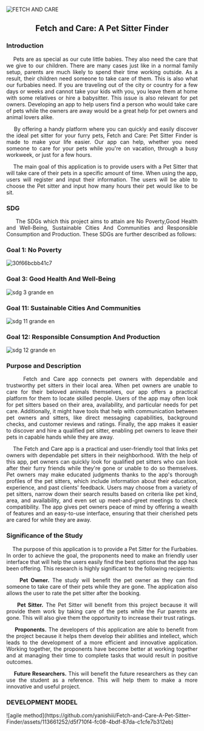 ![FETCH AND CARE](https://github.com/yanishiii/Fetch-and-Care-A-Pet-Sitter-Finder-in-Ibaan-Batangas/assets/91609880/9709d5e3-a5d1-409f-a393-d5de0f7a5ee4)
<h2 align="center">Fetch and Care: A Pet Sitter Finder

<h3> Introduction </h3> <i class="fa-solid fa-1"></i>

 <p align=justify>
&nbsp;&nbsp;&nbsp;&nbsp;Pets are as special as our cute little babies. They also need the care that we give to our children. There are many cases just like in a normal family setup, parents are much likely to spend their time working outside. As a result, their children need someone to take care of them. This is also what our furbabies need. If you are traveling out of the city or country for a few days or weeks and cannot take your kids with you, you leave them at home with some relatives or hire a babysitter. This issue is also relevant for pet owners. Developing an app to help users find a person who would take care of pets while the owners are away would be a great help for pet owners and animal lovers alike.
  
 <p align=justify>
&nbsp;&nbsp;&nbsp;&nbsp;By offering a handy platform where you can quickly and easily discover the ideal pet sitter for your furry pets, Fetch and Care: Pet Sitter Finder is made to make your life easier. Our app can help, whether you need someone to care for your pets while you're on vacation, through a busy workweek, or just for a few hours.
  
 <p align=justify>
&nbsp;&nbsp;&nbsp;&nbsp;The main goal of this application is to provide users with a Pet Sitter that will take care of their pets in a specific amount of time. When using the app, users will register and input their information. The users will be able to choose the Pet sitter and input how many hours their pet would like to be sit.


<h3> SDG </h3> <i class="fa-solid fa-1"></i>

<p align=justify> &nbsp;&nbsp;&nbsp;&nbsp; The SDGs which this project aims to attain are No Poverty,Good Health and Well-Being, Sustainable Cities And Communities and Responsible Consumption and Production. These SDGs are further described as follows:

<h3>Goal 1: No Poverty</h3> <i class="fa-solid fa-1"></i>

![30f66bcbb41c7](https://github.com/yanishiii/Fetch-and-Care-A-Pet-Sitter-Finder-in-Ibaan-Batangas/assets/91609880/92b66583-480c-45e9-9a55-2a71405aabb7)

<h3>Goal 3: Good Health And Well-Being</h3> <i class="fa-solid fa-1"></i>

![sdg 3 grande en](https://github.com/yanishiii/Fetch-and-Care-A-Pet-Sitter-Finder-in-Ibaan-Batangas/assets/91609880/c60a6f3f-2db8-447a-b546-c1c01f8d0070)

<h3>Goal 11: Sustainable Cities And Communities</h3> <i class="fa-solid fa-1"></i>

![sdg 11 grande en](https://github.com/yanishiii/Fetch-and-Care-A-Pet-Sitter-Finder-in-Ibaan-Batangas/assets/91609880/44ed2fe8-9461-494e-9da9-e6b3c9dc1e7d)

<h3>Goal 12: Responsible Consumption And Production</h3> <i class="fa-solid fa-1"></i>

![sdg 12 grande en](https://github.com/yanishiii/Fetch-and-Care-A-Pet-Sitter-Finder-in-Ibaan-Batangas/assets/91609880/24dcba90-0a00-4fb4-89c4-3757afa25542)

 <h3> Purpose and Description </h3> <i class="fa-solid fa-1"></i>
 
<p align=justify> &nbsp;&nbsp;&nbsp;&nbsp; Fetch and Care app connects pet owners with dependable and trustworthy pet sitters in their local area. When pet owners are unable to care for their beloved animals themselves, our app offers a practical platform for them to locate skilled people. Users of the app may often look for pet sitters based on their area, availability, and particular needs for pet care. Additionally, it might have tools that help with communication between pet owners and sitters, like direct messaging capabilities, background checks, and customer reviews and ratings. Finally, the app makes it easier to discover and hire a qualified pet sitter, enabling pet owners to leave their pets in capable hands while they are away.

<p align=justify> &nbsp;&nbsp;&nbsp;&nbsp;The Fetch and Care app is a practical and user-friendly tool that links pet owners with dependable pet sitters in their neighborhood. With the help of this app, pet owners can quickly look for qualified pet sitters who can look after their furry friends while they're gone or unable to do so themselves. Pet owners may make educated judgments thanks to the app's thorough profiles of the pet sitters, which include information about their education, experience, and past clients' feedback. Users may choose from a variety of pet sitters, narrow down their search results based on criteria like pet kind, area, and availability, and even set up meet-and-greet meetings to check compatibility. The  app gives pet owners peace of mind by offering a wealth of features and an easy-to-use interface, ensuring that their cherished pets are cared for while they are away.




 <h3> Significance of the Study </h3> <i class="fa-solid fa-1"></i>
 
<p align=justify> &nbsp;&nbsp;&nbsp;&nbsp;The purpose of this application is to provide a Pet Sitter for the Furbabies. In order to achieve the goal, the proponents need to make an friendly user interface that will help the users easily find the best options that the app has been offering. This research is highly significant to the following recipients:

<p align=justify><b> &nbsp;&nbsp;&nbsp;&nbsp; Pet Owner.</b> The study will benefit the pet owner as they can find someone to take care of their pets while they are gone. The application also allows the user to rate the pet sitter after the booking. 

<p align=justify><b> &nbsp;&nbsp;&nbsp;&nbsp; Pet Sitter.</b>  The Pet Sitter will benefit from this project because it will provide them work by taking care of the pets while the Fur parents are gone. This will also give them the opportunity to increase their trust ratings. 

<p align=justify><b> &nbsp;&nbsp;&nbsp;&nbsp; Proponents.</b> The developers of this application are able to benefit from the project because it helps them develop their abilities and intellect, which leads to the development of a more efficient and innovative application. Working together, the proponents have become better at working together and at managing their time to complete tasks that would result in positive outcomes.
 
<p align=justify><b> &nbsp;&nbsp;&nbsp;&nbsp; Future Researchers.</b> This will benefit the future researchers as they can use the student as a reference. This will help them to make a more innovative and useful project.


<h3> DEVELOPMENT MODEL </h3> <i class="fa-solid fa-1"></i>
![agile method](https://github.com/yanishiii/Fetch-and-Care-A-Pet-Sitter-Finder/assets/113661252/d5f710f4-fc08-4bdf-87da-c1cfe7b312eb)
